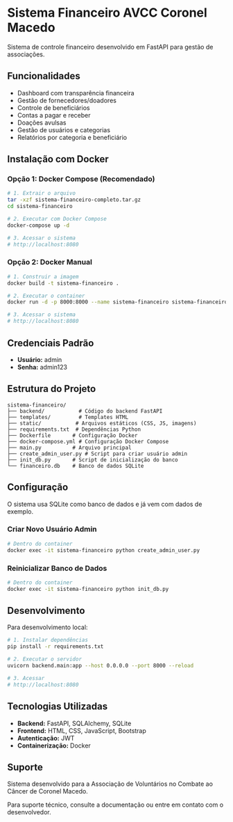 # Sistema Financeiro AVCC Coronel Macedo

Sistema de controle financeiro desenvolvido em FastAPI para gestão de associações.

## Funcionalidades

- Dashboard com transparência financeira
- Gestão de fornecedores/doadores
- Controle de beneficiários
- Contas a pagar e receber
- Doações avulsas
- Gestão de usuários e categorias
- Relatórios por categoria e beneficiário

## Instalação com Docker

### Opção 1: Docker Compose (Recomendado)

```bash
# 1. Extrair o arquivo
tar -xzf sistema-financeiro-completo.tar.gz
cd sistema-financeiro

# 2. Executar com Docker Compose
docker-compose up -d

# 3. Acessar o sistema
# http://localhost:8080
```

### Opção 2: Docker Manual

```bash
# 1. Construir a imagem
docker build -t sistema-financeiro .

# 2. Executar o container
docker run -d -p 8000:8000 --name sistema-financeiro sistema-financeiro

# 3. Acessar o sistema
# http://localhost:8080
```

## Credenciais Padrão

- **Usuário:** admin
- **Senha:** admin123

## Estrutura do Projeto

```
sistema-financeiro/
├── backend/           # Código do backend FastAPI
├── templates/         # Templates HTML
├── static/           # Arquivos estáticos (CSS, JS, imagens)
├── requirements.txt  # Dependências Python
├── Dockerfile       # Configuração Docker
├── docker-compose.yml # Configuração Docker Compose
├── main.py          # Arquivo principal
├── create_admin_user.py # Script para criar usuário admin
├── init_db.py       # Script de inicialização do banco
└── financeiro.db    # Banco de dados SQLite
```

## Configuração

O sistema usa SQLite como banco de dados e já vem com dados de exemplo.

### Criar Novo Usuário Admin

```bash
# Dentro do container
docker exec -it sistema-financeiro python create_admin_user.py
```

### Reinicializar Banco de Dados

```bash
# Dentro do container
docker exec -it sistema-financeiro python init_db.py
```

## Desenvolvimento

Para desenvolvimento local:

```bash
# 1. Instalar dependências
pip install -r requirements.txt

# 2. Executar o servidor
uvicorn backend.main:app --host 0.0.0.0 --port 8000 --reload

# 3. Acessar
# http://localhost:8080
```

## Tecnologias Utilizadas

- **Backend:** FastAPI, SQLAlchemy, SQLite
- **Frontend:** HTML, CSS, JavaScript, Bootstrap
- **Autenticação:** JWT
- **Containerização:** Docker

## Suporte

Sistema desenvolvido para a Associação de Voluntários no Combate ao Câncer de Coronel Macedo.

Para suporte técnico, consulte a documentação ou entre em contato com o desenvolvedor.

